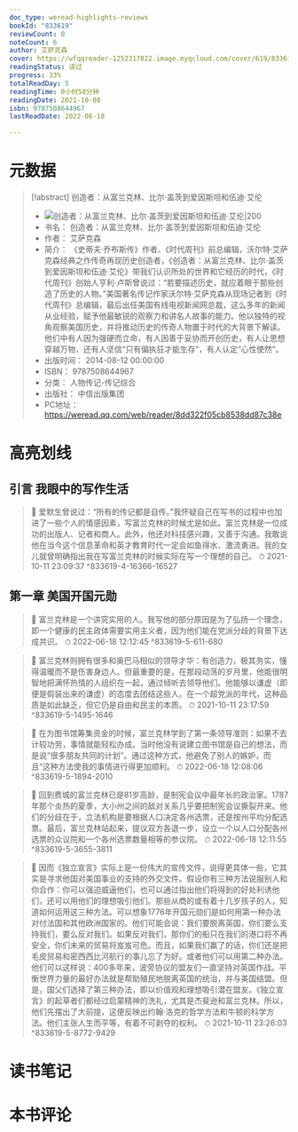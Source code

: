 ```yaml
---
doc_type: weread-highlights-reviews
bookId: "833619"
reviewCount: 0
noteCount: 6
author: 艾萨克森
cover: https://wfqqreader-1252317822.image.myqcloud.com/cover/619/833619/t7_833619.jpg
readingStatus: 读过
progress: 33%
totalReadDay: 5
readingTime: 0小时58分钟
readingDate: 2021-10-08
isbn: 9787508644967
lastReadDate: 2022-06-18

---
```

# 元数据
> [!abstract] 创造者：从富兰克林、比尔·盖茨到爱因斯坦和伍迪·艾伦
> - ![ 创造者：从富兰克林、比尔·盖茨到爱因斯坦和伍迪·艾伦|200](https://wfqqreader-1252317822.image.myqcloud.com/cover/619/833619/t7_833619.jpg)
> - 书名： 创造者：从富兰克林、比尔·盖茨到爱因斯坦和伍迪·艾伦
> - 作者： 艾萨克森
> - 简介： 《史蒂夫·乔布斯传》作者、《时代周刊》前总编辑，沃尔特·艾萨克森经典之作传奇再现历史创造者，《创造者：从富兰克林、比尔·盖茨到爱因斯坦和伍迪·艾伦》带我们认识所处的世界和它经历的时代，《时代周刊》创始人亨利·卢斯曾说过：“若要描述历史，就应着眼于那些创造了历史的人物。”美国著名传记作家沃尔特·艾萨克森从现场记者到《时代周刊》总编辑，最后出任美国有线电视新闻网总裁，这么多年的新闻从业经验，赋予他最敏锐的观察力和讲名人故事的能力。他以独特的视角观察美国历史，并将推动历史的传奇人物置于时代的大背景下解读。他们中有人因为强硬而立命，有人因善于妥协而开创历史，有人让思想穿越万物，还有人坚信“只有偏执狂才能生存”，有人认定“心性使然”。
> - 出版时间： 2014-08-12 00:00:00
> - ISBN： 9787508644967
> - 分类： 人物传记-传记综合
> - 出版社： 中信出版集团
> - PC地址：https://weread.qq.com/web/reader/8dd322f05cb8538dd87c38e

# 高亮划线

## 引言 我眼中的写作生活

> 📌 爱默生曾说过：“所有的传记都是自传。”我怀疑自己在写书的过程中也加进了一些个人的情感因素，写富兰克林的时候尤是如此。富兰克林是一位成功的出版人、记者和商人。此外，他还对科技感兴趣，又善于沟通。我敢说他在当今这个信息革命和英才教育时代一定会如鱼得水、激流勇进。我的女儿就曾明确指出我在写富兰克林的时候实际在写一个理想的自己。 
> ⏱ 2021-10-11 23:09:37 ^833619-4-16366-16527

## 第一章 美国开国元勋

> 📌 富兰克林是一个讲究实用的人。我写他的部分原因是为了弘扬一个理念，即一个健康的民主政体需要实用主义者，因为他们能在党派分歧的背景下达成共识。 
> ⏱ 2022-06-18 12:12:45 ^833619-5-611-680

> 📌 富兰克林则拥有很多和奥巴马相似的领导才华：有创造力，极其务实，懂得温暖而不是伤害身边人。但最重要的是，在那段动荡的岁月里，他能很明智地把满怀热情的人组织在一起，通过倾听去领导他们。他能够以谦虚（即便是假装出来的谦虚）的态度去团结这些人。在一个超党派的年代，这种品质是如此缺乏，但它仍是自由和民主的本质。 
> ⏱ 2021-10-11 23:17:59 ^833619-5-1495-1646

> 📌 在为图书馆筹集资金的时候，富兰克林学到了第一条领导准则：如果不去计较功劳，事情就能轻松办成。当时他没有说建立图书馆是自己的想法，而是说“很多朋友共同的计划”。通过这种方式，他避免了别人的嫉妒，而且“这种方法使我的事情进行得更加顺利。 
> ⏱ 2022-06-18 12:08:06 ^833619-5-1894-2010

> 📌 回到费城的富兰克林已是81岁高龄，是制宪会议中最年长的政治家。1787年那个炎热的夏季，大小州之间的敌对关系几乎要把制宪会议撕裂开来。他们的分歧在于，立法机构是要根据人口决定各州选票，还是按州平均分配选票。最后，富兰克林站起来，提议双方各退一步，设立一个以人口分配各州选票的众议院和一个各州选票数量相等的参议院。 
> ⏱ 2022-06-18 12:11:55 ^833619-5-3655-3811

> 📌 因而《独立宣言》实际上是一份伟大的宣传文件，说得更具体一些，它其实是寻求他国对美国事业的支持的外交文件。假设你有三种方法说服别人和你合作：你可以强迫威逼他们，也可以通过指出他们将得到的好处利诱他们，还可以用他们的理想吸引他们。那些从商的或有着十几岁孩子的人，知道如何运用这三种方法。可以想象1776年开国元勋们是如何用第一种办法对付法国和其他欧洲国家的。他们可能会说：我们要脱离英国，你们要么支持我们，要么反对我们。如果反对我们，那你们的船只在我们的港口将不再安全，你们未来的贸易将岌岌可危。而且，如果我们赢了的话，你们还是把毛皮贸易和密西西比河航行的事儿忘了为好。或者他们可以用第二种办法。他们可以这样说：400多年来，波旁协议的盟友们一直坚持对英国作战。平衡世界力量的最好办法就是帮助殖民地脱离英国的统治，并与美国结盟。但是，国父们选择了第三种办法，即以价值观和理想吸引潜在盟友。《独立宣言》的起草者们都经过启蒙精神的洗礼，尤其是杰斐逊和富兰克林。所以，他们先摆出了大前提，这便反映出约翰·洛克的哲学方法和牛顿的科学方法。他们主张人生而平等，有着不可剥夺的权利。 
> ⏱ 2021-10-11 23:26:03 ^833619-5-8772-9429

# 读书笔记

# 本书评论

